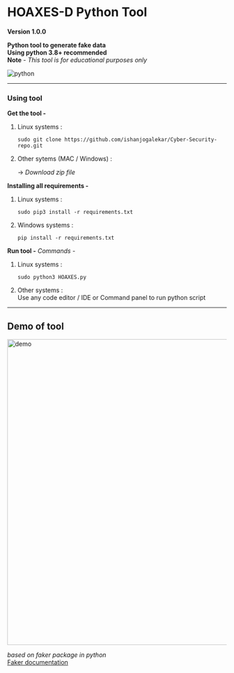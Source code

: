 # HOAXES-D Python Tool <br>
**Version 1.0.0** 

**Python tool to generate fake data**<br>
**Using python 3.8+ recommended**<br>
**Note** - *This tool is for educational purposes only*<br>
<P><img alt="python" src="https://img.shields.io/badge/Python-3776AB?style=for-the-badge&logo=python&logoColor=white"/></p>

---
### Using tool 

**Get the tool -**
1. Linux systems :
        
       sudo git clone https://github.com/ishanjogalekar/Cyber-Security-repo.git

2. Other sytems (MAC / Windows) :
 
      -> *Download zip file*

**Installing all requirements -**
1. Linux systems :
         
       sudo pip3 install -r requirements.txt
2. Windows systems :
           
       pip install -r requirements.txt

**Run tool -**
*Commands* - 
1. Linux systems :
       
       sudo python3 HOAXES.py
        
2. Other systems :<br>
    Use any code editor / IDE or Command panel to run python script
---
## Demo of tool 
<img alt="demo" src="https://github.com/ishanjogalekar/Cyber-Security-repo/blob/main/Images/Hoaxesd%20Data%20python%20tool.gif" width="700"/>

*based on faker package in python*<br>
[Faker documentation](https://faker.readthedocs.io/en/master/)

